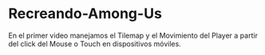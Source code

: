 # Recreando-Among-Us
En el primer video manejamos el Tilemap y el Movimiento del Player a partir del click del Mouse o Touch en dispositivos móviles.
